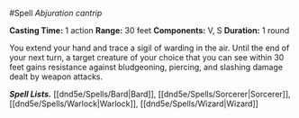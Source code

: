 #Spell
*Abjuration cantrip*

**Casting Time:** 1 action
**Range:** 30 feet
**Components:** V, S
**Duration:** 1 round

You extend your hand and trace a sigil of warding in the air. Until the end of your next turn, a target creature of your choice that you can see within 30 feet gains resistance against bludgeoning, piercing, and slashing damage dealt by weapon attacks.

***Spell Lists.*** [[dnd5e/Spells/Bard\|Bard]], [[dnd5e/Spells/Sorcerer\|Sorcerer]], [[dnd5e/Spells/Warlock\|Warlock]], [[dnd5e/Spells/Wizard\|Wizard]]